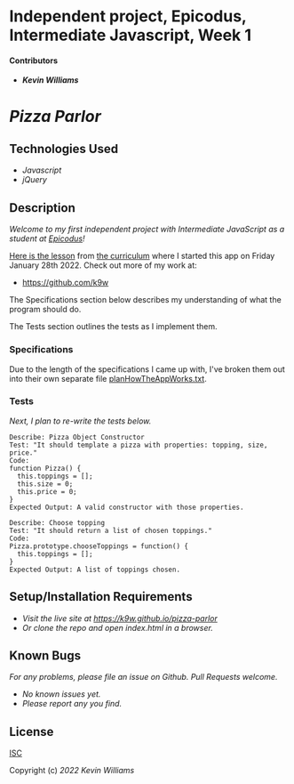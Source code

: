 # Independent project, Epicodus, Intermediate Javascript, Week 1

#### Contributors

 * _**Kevin Williams**_

# _Pizza Parlor_

## Technologies Used

* _Javascript_
* _jQuery_

## Description

_Welcome to my first independent project with Intermediate JavaScript
as a student at [Epicodus](https://epicodus.com)!_

[Here is the
lesson](https://www.learnhowtoprogram.com/intermediate-javascript/object-oriented-javascript/object-oriented-javascript-independent-project)
from [the curriculum](https://learnhowtoprogram.com) where I started
this app on Friday January 28th 2022. Check out more of my work at:

 * https://github.com/k9w

The Specifications section below describes my understanding of what the program
should do.

The Tests section outlines the tests as I implement them.

### Specifications

Due to the length of the specifications I came up with, I've broken
them out into their own separate file
[planHowTheAppWorks.txt](https://github.com/k9w/pizza-parlor/blob/main/planHowTheAppWorks.txt).


### Tests

_Next, I plan to re-write the tests below._

```
Describe: Pizza Object Constructor
Test: "It should template a pizza with properties: topping, size, price."
Code:
function Pizza() {
  this.toppings = [];
  this.size = 0;
  this.price = 0;
}
Expected Output: A valid constructor with those properties.
```

```
Describe: Choose topping
Test: "It should return a list of chosen toppings."
Code: 
Pizza.prototype.chooseToppings = function() {
  this.toppings = [];
}
Expected Output: A list of toppings chosen.
```

## Setup/Installation Requirements

* _Visit the live site at https://k9w.github.io/pizza-parlor_
* _Or clone the repo and open index.html in a browser._


## Known Bugs

_For any problems, please file an issue on Github. Pull Requests welcome._

- _No known issues yet._
- _Please report any you find._


## License

[ISC](https://choosealicense.com/licenses/isc)

Copyright (c) _2022_ _Kevin Williams_


